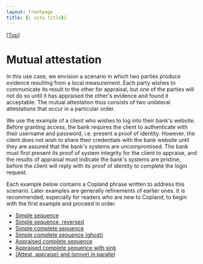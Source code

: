 ```yaml
---
layout: frontpage
title: {{ site.title}}
---
```


\[[Top](../README)\]

# Mutual attestation

In this use case, we envision a scenario in which two parties produce
evidence resulting from a local measurement.  Each party wishes to
communicate its result to the other for appraisal, but one of the
parties will not do so until it has appraised the other's evidence and
found it acceptable.  The mutual attestation thus consists of two
unilateral attestations that occur in a particular order.

We use the example of a client who wishes to log into their bank's
website.  Before granting access, the bank requires the client to
authenticate with their username and password, i.e. present a proof of
identity.  However, the client does not wish to share their
credentials with the bank website until they are assured that the
bank's systems are uncompromised.  The bank must first present its
proof of system integrity for the client to appraise, and the results
of appraisal must indicate the bank's systems are pristine, before the
client will reply with its proof of identity to complete the login
request.

Each example below contains a Copland phrase written to address this
scenario.  Later examples are generally refinements of earlier ones.
It is recommended, especially for readers who are new to Copland, to
begin with the first example and proceed in order.

 * [Simple sequence](guide/bc_sq)
 * [Simple sequence, reversed](guide/cb_sq)
 * [Simple complete sequence](guide/bcb_sq)
 * [Simple complete sequence (ghost)](guide/gcb_sq)
 * [Appraised complete sequence](guide/bcb_sq_appraise)
 * [Appraised complete sequence with sink](guide/bcb_sq_appraise_sink)
 * [(Attest, appraise) and (prove) in parallel](guide/bcb_ps_appraise_sink)
